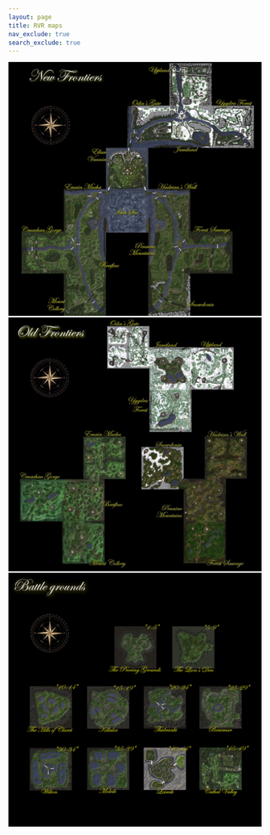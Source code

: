 ```yaml
---
layout: page
title: RVR maps
nav_exclude: true
search_exclude: true
---
```


<div class="imgbox">
<img class="center-fit" src="assets/zones/overview/NewFrontiers_overview_legends.jpg" usemap="#rvr_new_overview_map">
<img class="center-fit" src="assets/zones/overview/OldFrontiers_overview_legends.jpg" usemap="#rvr_overview_map">
<img class="center-fit" src="assets/zones/overview/Battlegrounds_overview_legends.jpg" usemap="#bg_overview_map">
</div>
<map name="rvr_new_overview_map">
  <area shape="rect" coords="336,767,591,1022" alt="Emain Macha" href="map.html?zone=zone171&title=Emain%20Macha%20NF">
  <area shape="rect" coords="336,1023,591,1278" alt="Breifine" href="map.html?zone=zone172&title=Breifine%20NF">
  <area shape="rect" coords="80,1023,335,1278" alt="Cruachan% Gorge" href="map.html?zone=zone173&title=Cruachan%20Gorge%20NF">
  <area shape="rect" coords="336,1279,591,1534" alt="Mount Collory" href="map.html?zone=zone174&title=Mount%20Collory%20NF">
  <area shape="rect" coords="592,776,847,1031" alt="Irish Sea" href="map.html?zone=zone164&title=Irish%20Sea%20NF">
  <area shape="rect" coords="592,520,847,775" alt="Ellan Vannin" href="map.html?zone=zone163&title=Ellan%20Vannin%20NF">
  <area shape="rect" coords="721,264,976,519" alt="Odins Gate" href="map.html?zone=zone167&title=Odin%27s%20Gate%20NF">
  <area shape="rect" coords="977,264,1232,519" alt="Jamtland Mountains" href="map.html?zone=zone168&title=Jamtland%20Mountains%20NF">
  <area shape="rect" coords="977,8,1232,263" alt="Uppland" href="map.html?zone=zone170&title=Uppland%20NF">
  <area shape="rect" coords="1233,264,1488,519" alt="Yggdra Forest" href="map.html?zone=zone169&title=Yggdra%20Forest%20NF">
  <area shape="rect" coords="846,767,1101,1022" alt="Hadrians Wall" href="map.html?zone=zone178&title=Hadrian%27s%20Wall%20NF">
  <area shape="rect" coords="846,1023,1101,1278" alt="Pennine Mountains" href="map.html?zone=zone177&title=Pennine%20Mountains%20NF">
  <area shape="rect" coords="1102,1023,1357,1278" alt="Forest Sauvage" href="map.html?zone=zone176&title=Forest%20Sauvage%20NF">
  <area shape="rect" coords="846,1279,1101,1534" alt="Snowdonia" href="map.html?zone=zone175&title=Snowdonia%20NF">
</map>
<map name="rvr_overview_map">
  <area shape="rect" coords="1063,1232,1318,1487" alt="Forest Sauvage" href="map.html?zone=zone011&title=Forest%20Sauvage">
  <area shape="rect" coords="1063,976,1318,1231" alt="Pennine Mountains" href="map.html?zone=zone014&title=Pennine%20Mountains">
  <area shape="rect" coords="1191,720,1446,975" alt="Hadrians Wall" href="map.html?zone=zone015&title=Hadrian%27s%20Wall">
  <area shape="rect" coords="807,784,1062,1039" alt="Snowdonia" href="map.html?zone=zone012&title=Snowdonia">
  <area shape="rect" coords="599,53,854,308" alt="Odins Gate" href="map.html?zone=zone115&title=Odin%27s%20Gate">
  <area shape="rect" coords="855,181,1110,308" alt="Jamtland Mountains" href="map.html?zone=zone113&title=Jamtland%20Mountains">
  <area shape="rect" coords="1111,181,1366,308" alt="Uppland" href="map.html?zone=zone111&title=Uppland">
  <area shape="rect" coords="855,309,1110,564" alt="Yggdra Forest" href="map.html?zone=zone112&title=Yggdra%20Forest">
  <area shape="rect" coords="71,978,326,1233" alt="Cruachan Gorge" href="map.html?zone=zone211&title=Cruachan%20Gorge">
  <area shape="rect" coords="327,978,582,1233" alt="Breifine" href="map.html?zone=zone212&title=Breifine">
  <area shape="rect" coords="327,1234,582,1489" alt="Mount Collory" href="map.html?zone=zone210&title=Mount%20Collory">
  <area shape="rect" coords="455,722,710,977" alt="Emain Macha" href="map.html?zone=zone214&title=Emain%20Macha">
</map>
<map name="bg_overview_map">
</map>
